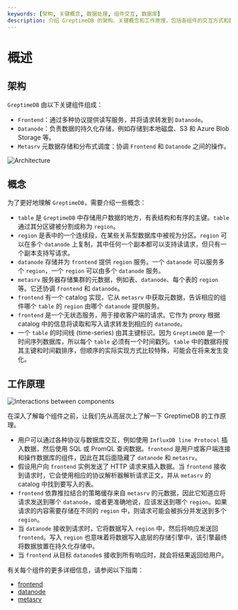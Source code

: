```yaml
---
keywords: [架构, 关键概念, 数据处理, 组件交互, 数据库]
description: 介绍 GreptimeDB 的架构、关键概念和工作原理，包括各组件的交互方式和数据处理流程。
---
```


# 概述

## 架构

`GreptimeDB` 由以下关键组件组成：

- `Frontend`：通过多种协议提供读写服务，并将请求转发到 `Datanode`。
- `Datanode`：负责数据的持久化存储，例如存储到本地磁盘、S3 和 Azure Blob Storage 等。
- `Metasrv` 元数据存储和分布式调度：协调 `Frontend` 和 `Datanode` 之间的操作。

![Architecture](/architecture-3.png)

## 概念

为了更好地理解 `GreptimeDB`，需要介绍一些概念：

- `table` 是 `GreptimeDB` 中存储用户数据的地方，有表结构和有序的主键。`table` 通过其分区键被分割成称为 `region`。
- `region` 是表中的一个连续段，在某些关系型数据库中被视为分区。`region` 可以在多个 `datanode` 上复制，其中任何一个副本都可以支持读请求，但只有一个副本支持写请求。
- `datanode` 存储并为 `frontend` 提供 `region` 服务。一个 `datanode` 可以服务多个 `region`，一个 `region` 可以由多个 `datanode` 服务。
- `metasrv` 服务器存储集群的元数据，例如表、`datanode`、每个表的 `region` 等。它还协调 `frontend` 和 `datanode`。
- `frontend` 有一个 catalog 实现，它从 `metasrv` 中获取元数据，告诉相应的组件哪个 `table` 的 `region` 由哪个 `datanode` 提供服务。
- `frontend` 是一个无状态服务，用于接收客户端的请求。它作为 proxy 根据 catalog 中的信息将读取和写入请求转发到相应的 `datanode`。
- 一个 `table` 的时间线 (time-series) 由其主键标识。因为 `GreptimeDB` 是一个时间序列数据库，所以每个 `table` 必须有一个时间戳列。`table` 中的数据将按其主键和时间戳排序，但顺序的实际实现方式比较特殊，可能会在将来发生变化。

## 工作原理

![Interactions between components](/how-it-works.png)

在深入了解每个组件之前，让我们先从高层次上了解一下 GreptimeDB 的工作原理。

- 用户可以通过各种协议与数据库交互，例如使用 `InfluxDB line Protocol` 插入数据，然后使用 SQL 或 PromQL 查询数据。`frontend` 是用户或客户端连接和操作数据库的组件，因此在其后面隐藏了 `datanode` 和 `metasrv`。
- 假设用户向 `frontend` 实例发送了 HTTP 请求来插入数据。当 `frontend` 接收到请求时，它会使用相应的协议解析器解析请求正文，并从 `metasrv` 的 catalog 中找到要写入的表。
- `frontend` 依靠推拉结合的策略缓存来自 `metasrv` 的元数据，因此它知道应将请求发送到哪个 `datanode`，或者更准确地说，应该发送到哪个 `region`。如果请求的内容需要存储在不同的 `region` 中，则请求可能会被拆分并发送到多个 `region`。
- 当 `datanode` 接收到请求时，它将数据写入 `region` 中，然后将响应发送回 `frontend`。写入 `region` 也意味着将数据写入底层的存储引擎中，该引擎最终将数据放置在持久化存储中。
- 当 `frontend` 从目标 `datanode`s 接收到所有响应时，就会将结果返回给用户。

有关每个组件的更多详细信息，请参阅以下指南：

- [frontend][1]
- [datanode][2]
- [metasrv][3]

[1]: frontend/overview.md
[2]: datanode/overview.md
[3]: metasrv/overview.md
